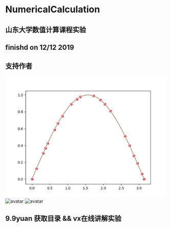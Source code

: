 # NumericalCalculation
## 山东大学数值计算课程实验
## finishd on 12/12 2019
## 支持作者

![avatar](https://github.com/zxh991103/NumericalCalculation/blob/master/a.png?raw=true)
![avatar](https://github.com/zxh991103/NumericalCalculation/blob/master/b.png?raw=true)
![avatar](https://github.com/zxh991103/NumericalCalculation/blob/master/c.png?raw=true)

## 9.9yuan 获取目录 && vx在线讲解实验

